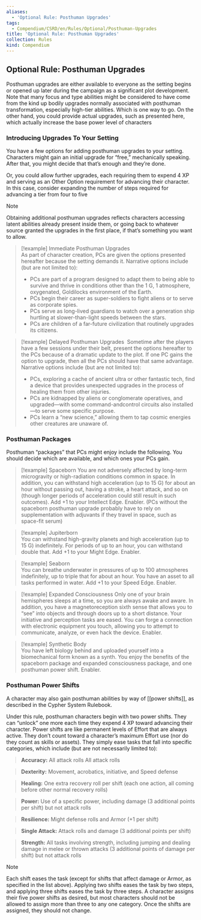 ```yaml
---
aliases:
  - 'Optional Rule: Posthuman Upgrades'
tags:
  - Compendium/CSRD/en/Rules/Optional/Posthuman-Upgrades
title: 'Optional Rule: Posthuman Upgrades'
collection: Rules
kind: Compendium
---
```

## Optional Rule: Posthuman Upgrades

Posthuman upgrades are either available to everyone as the setting begins or opened up later during the campaign as a significant plot development. Note that many focus and type abilities might be considered to have come from the kind up bodily upgrades normally associated with posthuman transformation, especially high-tier abilities. Which is one way to go. On the other hand, you could provide actual upgrades, such as presented here, which actually increase the base power level of characters

### Introducing Upgrades To Your Setting  
You have a few options for adding posthuman upgrades to your setting. Characters might gain an initial upgrade for “free,” mechanically speaking. After that, you might decide that that’s enough and they’re done.  

Or, you could allow further upgrades, each requiring them to expend 4 XP and serving as an Other Option requirement for advancing their character. In this case, consider expanding the number of steps required for advancing a tier from four to five

>[!note]  
> Obtaining additional posthuman upgrades reflects characters accessing latent abilities already present inside them, or going back to whatever source granted the upgrades in the first place, if that’s something you want to allow.


> [!example] Immediate Posthuman Upgrades  
> As part of character creation, PCs are given the options presented hereafter because the setting demands it. Narrative options include (but are not limited to): 
> - PCs are part of a program designed to adapt them to being able to survive and thrive in conditions other than the 1 G, 1 atmosphere, oxygenated, Goldilocks environment of the Earth.  
> - PCs begin their career as super-soldiers to fight aliens or to serve as corporate spies.  
> - PCs serve as long-lived guardians to watch over a generation ship hurtling at slower-than-light speeds between the stars.  
> - PCs are children of a far-future civilization that routinely upgrades its citizens.  

> [!example] Delayed Posthuman Upgrades  
> Sometime after the players have a few sessions under their belt, present the options hereafter to the PCs because of a dramatic update to the plot. If one PC gains the option to upgrade, then all the PCs should have that same advantage. Narrative options include (but are not limited to):  
> - PCs, exploring a cache of ancient ultra or other fantastic tech, find a device that provides unexpected upgrades in the process of healing them from other injuries.  
> - PCs are kidnapped by aliens or conglomerate operatives, and upgraded—with some command-andcontrol circuits also installed—to serve some specific purpose.  
> - PCs learn a “new science,” allowing them to tap cosmic energies other creatures are unaware of.
### Posthuman Packages  

Posthuman “packages” that PCs might enjoy include the following. You should decide which are available, and which ones your PCs gain.

> [!example] Spaceborn
> You are not adversely affected by long-term microgravity or high-radiation conditions common in space. In addition, you can withstand high acceleration (up to 15 G) for about an hour without passing out, having a stroke, a heart attack, and so on (though longer periods of acceleration could still result in such outcomes). Add +1 to your Intellect Edge. Enabler. (PCs without the spaceborn posthuman upgrade probably have to rely on supplementation with adjuvants if they travel in space, such as space-fit serum)

> [!example] Jupiterborn  
> You can withstand high-gravity planets and high acceleration (up to 15 G) indefinitely. For periods of up to an hour, you can withstand double that. Add +1 to your Might Edge. Enabler. 


> [!example] Seaborn  
> You can breathe underwater in pressures of up to 100 atmospheres indefinitely, up to triple that for about an hour. You have an asset to all tasks performed in water. Add +1 to your Speed Edge. Enabler. 

> [!example] Expanded Consciousness
> Only one of your brain hemispheres sleeps at a time, so you are always awake and aware. In addition, you have a magnetoreception sixth sense that allows you to “see” into objects and through doors up to a short distance. Your initiative and perception tasks are eased. You can forge a connection with electronic equipment you touch, allowing you to attempt to communicate, analyze, or even hack the device. Enabler. 

> [!example] Synthetic Body   
> You have left biology behind and uploaded yourself into a biomechanical form known as a synth. You enjoy the benefits of the spaceborn package and expanded consciousness package, and one posthuman power shift. Enabler.

### Posthuman Power Shifts  
 A character may also gain posthuman abilities by way of [[power shifts]], as described in the Cypher System Rulebook.  
 
 Under this rule, posthuman characters begin with two power shifts. They can “unlock” one more each time they expend 4 XP toward advancing their character. Power shifts are like permanent levels of Effort that are always active. They don’t count toward a character’s maximum Effort use (nor do they count as skills or assets). They simply ease tasks that fall into specific categories, which include (but are not necessarily limited to):  
> **Accuracy:** All attack rolls All attack rolls 

>**Dexterity:** Movement, acrobatics, initiative, and Speed defense 

>**Healing:** One extra recovery roll per shift (each one action, all coming before other normal recovery rolls)  

>**Power:** Use of a specific power, including damage (3 additional points per shift) but not attack rolls 

> **Resilience:** Might defense rolls and Armor (+1 per shift) 

>**Single Attack:** Attack rolls and damage (3 additional points per shift) 

>**Strength:** All tasks involving strength, including jumping and dealing damage in melee or thrown attacks (3 additional points of damage per shift) but not attack rolls 

>[!note]  
>Each shift eases the task (except for shifts that affect damage or Armor, as specified in the list above). Applying two shifts eases the task by two steps, and applying three shifts eases the task by three steps. A character assigns their five power shifts as desired, but most characters should not be allowed to assign more than three to any one category. Once the shifts are assigned, they should not change.
